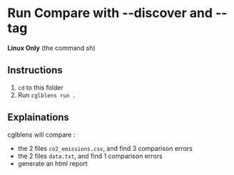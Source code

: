 # Run Compare with --discover and --tag

**Linux Only**
(the command sh)

## Instructions

1. `cd` to this folder
2. Run `cglblens run .`

## Explainations

cglblens will compare :

- the 2 files `co2_emissions.csv`, and find 3 comparison errors
- the 2 files `data.txt`, and find 1 comparison errors
- generate an html report
